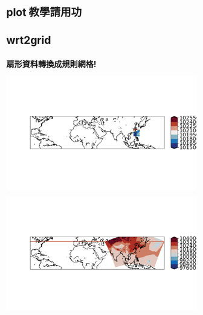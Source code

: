 # plot 教學請用功

# wrt2grid

## 扇形資料轉換成規則網格!
![Alt Text](https://github.com/sony791210/plot_cwb_data/blob/master/griddata/photo/wrf2grid.png)  

![Alt Text](https://github.com/sony791210/plot_cwb_data/blob/master/griddata/photo/wrf.png)  
    
